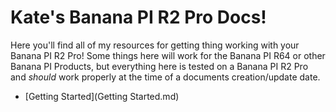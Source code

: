 # Kate's Banana PI R2 Pro Docs!
Here you'll find all of my resources for getting thing working with your Banana PI R2 Pro! Some things here will work for the Banana PI R64 or other Banana PI Products, but everything here is tested on a Banana PI R2 Pro and *should* work properly at the time of a documents creation/update date.

- [Getting Started](Getting Started.md)
